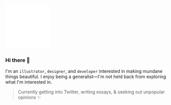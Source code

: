 <a href="#"><img src="https://github.com/songeunyou/songeunyou/blob/master/header.svg" width="140" height="140"></a>

### Hi there 👋

I'm an <code>illustrator</code>, <code>designer</code>, and <code>developer</code> interested in making mundane things beautiful. I enjoy being a generalist—I'm not held back from exploring what I'm interested in.
>Currently getting into Twitter, writing essays, & seeking out unpopular opinions ✨

<!--
**songeunyou/songeunyou** is a ✨ _special_ ✨ repository because its `README.md` (this file) appears on your GitHub profile.

<details>
  <summary>Delete, Rinse, and Repeat</summary>
  The hallmark of anything great is that there is nothing left to take away. So delete, rinse, and repeat.
  </p>
</details>

Here are some ideas to get you started:

- 🔭 I’m currently working on ...
- 🌱 I’m currently learning ...
- 👯 I’m looking to collaborate on ...
- 🤔 I’m looking for help with ...
- 💬 Ask me about ...
- 📫 How to reach me: ...
- 😄 Pronouns: ...
- ⚡ Fun fact: ...
-->
